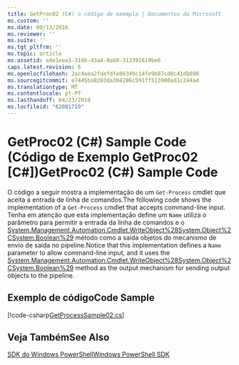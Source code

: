```yaml
---
title: GetProc02 (C#) o código de exemplo | Documentos da Microsoft
ms.custom: ''
ms.date: 09/13/2016
ms.reviewer: ''
ms.suite: ''
ms.tgt_pltfrm: ''
ms.topic: article
ms.assetid: e4e1eee3-316b-43a4-8a60-313391619be6
caps.latest.revision: 6
ms.openlocfilehash: 2ac4aea2fdefdfe86349c14fe9b87cd8c41db090
ms.sourcegitcommit: e7445ba8203da304286c591ff513900ad1c244a4
ms.translationtype: MT
ms.contentlocale: pt-PT
ms.lasthandoff: 04/23/2019
ms.locfileid: "62081710"
---
```

# <a name="getproc02-c-sample-code"></a><span data-ttu-id="a72ac-102">GetProc02 (C#) Sample Code (Código de Exemplo GetProc02 [C#])</span><span class="sxs-lookup"><span data-stu-id="a72ac-102">GetProc02 (C#) Sample Code</span></span>

<span data-ttu-id="a72ac-103">O código a seguir mostra a implementação de um `Get-Process` cmdlet que aceita a entrada de linha de comandos.</span><span class="sxs-lookup"><span data-stu-id="a72ac-103">The following code shows the implementation of a `Get-Process` cmdlet that accepts command-line input.</span></span> <span data-ttu-id="a72ac-104">Tenha em atenção que esta implementação define um `Name` utiliza o parâmetro para permitir a entrada da linha de comandos e o [System.Management.Automation.Cmdlet.WriteObject%28System.Object%2CSystem.Boolean%29](/dotnet/api/System.Management.Automation.Cmdlet.WriteObject%28System.Object%2CSystem.Boolean%29) método como a saída objetos do mecanismo de envio de saída no pipeline.</span><span class="sxs-lookup"><span data-stu-id="a72ac-104">Notice that this implementation defines a `Name` parameter to allow command-line input, and it uses the [System.Management.Automation.Cmdlet.WriteObject%28System.Object%2CSystem.Boolean%29](/dotnet/api/System.Management.Automation.Cmdlet.WriteObject%28System.Object%2CSystem.Boolean%29) method as the output mechanism for sending output objects to the pipeline.</span></span>

## <a name="code-sample"></a><span data-ttu-id="a72ac-105">Exemplo de código</span><span class="sxs-lookup"><span data-stu-id="a72ac-105">Code Sample</span></span>

[!code-csharp[GetProcessSample02.cs](../../powershell-sdk-samples/SDK-2.0/csharp/GetProcessSample02/GetProcessSample02.cs#L11-L76 "GetProcessSample02.cs")]

## <a name="see-also"></a><span data-ttu-id="a72ac-106">Veja Também</span><span class="sxs-lookup"><span data-stu-id="a72ac-106">See Also</span></span>

[<span data-ttu-id="a72ac-107">SDK do Windows PowerShell</span><span class="sxs-lookup"><span data-stu-id="a72ac-107">Windows PowerShell SDK</span></span>](../windows-powershell-reference.md)